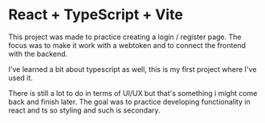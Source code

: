 # React + TypeScript + Vite

This project was made to practice creating a login / register page. The focus was
to make it work with a webtoken and to connect the frontend with the backend.

I've learned a bit about typescript as well, this is my first project where I've
used it.

There is still a lot to do in terms of UI/UX but that's something i might come
back and finish later. The goal was to practice developing functionality in react
and ts so styling and such is secondary.
